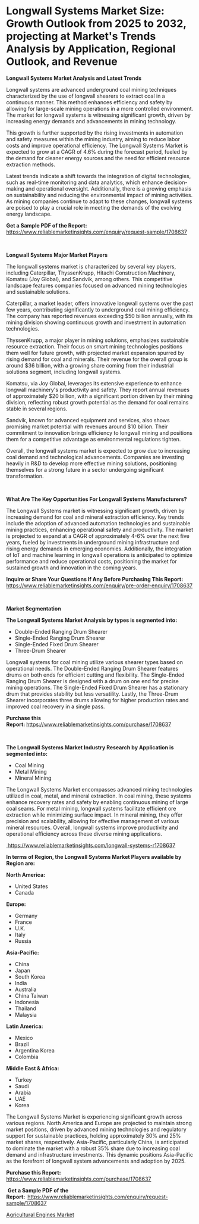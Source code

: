 <p><h1>Longwall Systems Market Size: Growth Outlook from 2025 to 2032, projecting at Market's Trends Analysis by Application, Regional Outlook, and Revenue</h1></p><p><strong>Longwall Systems Market Analysis and Latest Trends</strong></p>
<p><p>Longwall systems are advanced underground coal mining techniques characterized by the use of longwall shearers to extract coal in a continuous manner. This method enhances efficiency and safety by allowing for large-scale mining operations in a more controlled environment. The market for longwall systems is witnessing significant growth, driven by increasing energy demands and advancements in mining technology. </p><p>This growth is further supported by the rising investments in automation and safety measures within the mining industry, aiming to reduce labor costs and improve operational efficiency. The Longwall Systems Market is expected to grow at a CAGR of 4.6% during the forecast period, fueled by the demand for cleaner energy sources and the need for efficient resource extraction methods.</p><p>Latest trends indicate a shift towards the integration of digital technologies, such as real-time monitoring and data analytics, which enhance decision-making and operational oversight. Additionally, there is a growing emphasis on sustainability and reducing the environmental impact of mining activities. As mining companies continue to adapt to these changes, longwall systems are poised to play a crucial role in meeting the demands of the evolving energy landscape.</p></p>
<p><strong>Get a Sample PDF of the Report:&nbsp;</strong> <a href="https://www.reliablemarketinsights.com/enquiry/request-sample/1708637?utm_campaign=1938&utm_medium=2&utm_source=Github&utm_content=ia&utm_term=10012025&utm_id=longwall-systems">https://www.reliablemarketinsights.com/enquiry/request-sample/1708637</a></p>
<p>&nbsp;</p>
<p><strong>Longwall Systems Major Market Players</strong></p>
<p><p>The longwall systems market is characterized by several key players, including Caterpillar, ThyssenKrupp, Hitachi Construction Machinery, Komatsu (Joy Global), and Sandvik, among others. This competitive landscape features companies focused on advanced mining technologies and sustainable solutions.</p><p>Caterpillar, a market leader, offers innovative longwall systems over the past few years, contributing significantly to underground coal mining efficiency. The company has reported revenues exceeding $50 billion annually, with its mining division showing continuous growth and investment in automation technologies.</p><p>ThyssenKrupp, a major player in mining solutions, emphasizes sustainable resource extraction. Their focus on smart mining technologies positions them well for future growth, with projected market expansion spurred by rising demand for coal and minerals. Their revenue for the overall group is around $36 billion, with a growing share coming from their industrial solutions segment, including longwall systems.</p><p>Komatsu, via Joy Global, leverages its extensive experience to enhance longwall machinery's productivity and safety. They report annual revenues of approximately $20 billion, with a significant portion driven by their mining division, reflecting robust growth potential as the demand for coal remains stable in several regions.</p><p>Sandvik, known for advanced equipment and services, also shows promising market potential with revenues around $10 billion. Their commitment to innovation brings efficiency to longwall mining and positions them for a competitive advantage as environmental regulations tighten.</p><p>Overall, the longwall systems market is expected to grow due to increasing coal demand and technological advancements. Companies are investing heavily in R&D to develop more effective mining solutions, positioning themselves for a strong future in a sector undergoing significant transformation.</p></p>
<p>&nbsp;</p>
<p><strong>What Are The Key Opportunities For Longwall Systems Manufacturers?</strong></p>
<p><p>The Longwall Systems market is witnessing significant growth, driven by increasing demand for coal and mineral extraction efficiency. Key trends include the adoption of advanced automation technologies and sustainable mining practices, enhancing operational safety and productivity. The market is projected to expand at a CAGR of approximately 4-6% over the next five years, fueled by investments in underground mining infrastructure and rising energy demands in emerging economies. Additionally, the integration of IoT and machine learning in longwall operations is anticipated to optimize performance and reduce operational costs, positioning the market for sustained growth and innovation in the coming years.</p></p>
<p><strong>Inquire or Share Your Questions If Any Before Purchasing This Report:</strong> <a href="https://www.reliablemarketinsights.com/enquiry/pre-order-enquiry/1708637?utm_campaign=1938&utm_medium=2&utm_source=Github&utm_content=ia&utm_term=10012025&utm_id=longwall-systems">https://www.reliablemarketinsights.com/enquiry/pre-order-enquiry/1708637</a></p>
<p>&nbsp;</p>
<p><strong>Market Segmentation</strong></p>
<p><strong>The Longwall Systems Market Analysis by types is segmented into:</strong></p>
<p><ul><li>Double-Ended Ranging Drum Shearer</li><li>Single-Ended Ranging Drum Shearer</li><li>Single-Ended Fixed Drum Shearer</li><li>Three-Drum Shearer</li></ul></p>
<p><p>Longwall systems for coal mining utilize various shearer types based on operational needs. The Double-Ended Ranging Drum Shearer features drums on both ends for efficient cutting and flexibility. The Single-Ended Ranging Drum Shearer is designed with a drum on one end for precise mining operations. The Single-Ended Fixed Drum Shearer has a stationary drum that provides stability but less versatility. Lastly, the Three-Drum Shearer incorporates three drums allowing for higher production rates and improved coal recovery in a single pass.</p></p>
<p><strong>Purchase this Report:&nbsp;</strong><a href="https://www.reliablemarketinsights.com/purchase/1708637?utm_campaign=1938&utm_medium=2&utm_source=Github&utm_content=ia&utm_term=10012025&utm_id=longwall-systems">https://www.reliablemarketinsights.com/purchase/1708637</a></p>
<p>&nbsp;</p>
<p><strong>The Longwall Systems Market Industry Research by Application is segmented into:</strong></p>
<p><ul><li>Coal Mining</li><li>Metal Mining</li><li>Mineral Mining</li></ul></p>
<p><p>The Longwall Systems Market encompasses advanced mining technologies utilized in coal, metal, and mineral extraction. In coal mining, these systems enhance recovery rates and safety by enabling continuous mining of large coal seams. For metal mining, longwall systems facilitate efficient ore extraction while minimizing surface impact. In mineral mining, they offer precision and scalability, allowing for effective management of various mineral resources. Overall, longwall systems improve productivity and operational efficiency across these diverse mining applications.</p></p>
<p><a href="https://www.reliablemarketinsights.com/longwall-systems-r1708637?utm_campaign=1938&utm_medium=2&utm_source=Github&utm_content=ia&utm_term=10012025&utm_id=longwall-systems">&nbsp;https://www.reliablemarketinsights.com/longwall-systems-r1708637</a></p>
<p><strong>In terms of Region, the Longwall Systems Market Players available by Region are:</strong></p>
<p>
    <p> <strong> North America: </strong>
        <ul>
            <li>United States</li>
            <li>Canada</li>
        </ul>
        </p> 
    <p> <strong> Europe: </strong>
        <ul>
            <li>Germany</li>
            <li>France</li>
            <li>U.K.</li>
            <li>Italy</li>
            <li>Russia</li>
        </ul>
        </p> 
    <p> <strong> Asia-Pacific: </strong>
        <ul>
            <li>China</li>
            <li>Japan</li>
            <li>South Korea</li>
            <li>India</li>
            <li>Australia</li>
            <li>China Taiwan</li>
            <li>Indonesia</li>
            <li>Thailand</li>
            <li>Malaysia</li>
        </ul>
        </p> 
    <p> <strong> Latin America: </strong>
        <ul>
            <li>Mexico</li>
            <li>Brazil</li>
            <li>Argentina Korea</li>
            <li>Colombia</li>
        </ul>
        </p> 
    <p> <strong> Middle East & Africa: </strong>
        <ul>
            <li>Turkey</li>
            <li>Saudi</li>
            <li>Arabia</li>
            <li>UAE</li>
            <li>Korea</li>
        </ul>
    </p>
    </p>
<p><p>The Longwall Systems Market is experiencing significant growth across various regions. North America and Europe are projected to maintain strong market positions, driven by advanced mining technologies and regulatory support for sustainable practices, holding approximately 30% and 25% market shares, respectively. Asia-Pacific, particularly China, is anticipated to dominate the market with a robust 35% share due to increasing coal demand and infrastructure investments. This dynamic positions Asia-Pacific as the forefront of longwall system advancements and adoption by 2025.</p></p>
<p><strong>Purchase this Report: </strong><a href="https://www.reliablemarketinsights.com/purchase/1708637?utm_campaign=1938&utm_medium=2&utm_source=Github&utm_content=ia&utm_term=10012025&utm_id=longwall-systems">https://www.reliablemarketinsights.com/purchase/1708637</a></p>
<p>&nbsp;<strong>Get a Sample PDF of the Report:&nbsp;&nbsp;</strong><a href="https://www.reliablemarketinsights.com/enquiry/request-sample/1708637?utm_campaign=1938&utm_medium=2&utm_source=Github&utm_content=ia&utm_term=10012025&utm_id=longwall-systems">https://www.reliablemarketinsights.com/enquiry/request-sample/1708637</a></p>
<p><strong></strong></p>
<p><p><a href="https://github.com/provorikovar/Market-Research-Report-List-6/blob/main/agricultural-engines-market.md?utm_campaign=1938&utm_medium=2&utm_source=Github&utm_content=ia&utm_term=10012025&utm_id=longwall-systems">Agricultural Engines Market</a></p></p>